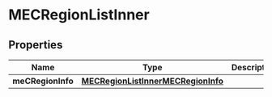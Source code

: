 
# MECRegionListInner

## Properties
Name | Type | Description | Notes
------------ | ------------- | ------------- | -------------
**meCRegionInfo** | [**MECRegionListInnerMECRegionInfo**](MECRegionListInnerMECRegionInfo.md) |  | 



